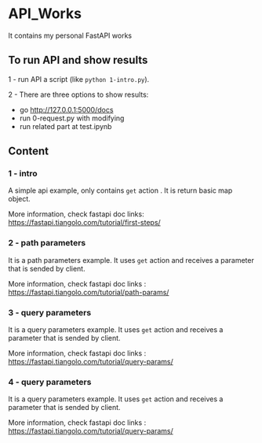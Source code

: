 # API_Works
It contains  my personal FastAPI works

## To run API and show results
1 -  run API a script (like `python 1-intro.py`).

2 - There are three options to show results:
- go http://127.0.0.1:5000/docs
- run 0-request.py with modifying
- run related part at test.ipynb

## Content 

### 1 - intro 
A simple api example, only contains `get` action . It is return basic map object.

More information, check fastapi doc links: https://fastapi.tiangolo.com/tutorial/first-steps/

### 2 - path parameters

It is a path parameters example. It uses `get` action and receives a parameter that  is sended by client.


More information, check fastapi doc links : https://fastapi.tiangolo.com/tutorial/path-params/

### 3 - query parameters

It is a query parameters example. It uses `get` action and receives a parameter that  is sended by client.


More information, check fastapi doc links : https://fastapi.tiangolo.com/tutorial/query-params/

### 4 - query parameters

It is a query parameters example. It uses `get` action and receives a parameter that  is sended by client.


More information, check fastapi doc links : https://fastapi.tiangolo.com/tutorial/query-params/